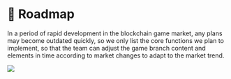 # 📍 Roadmap

In a period of rapid development in the blockchain game market, any plans may become outdated quickly, so we only list the core functions we plan to implement, so that the team can adjust the game branch content and elements in time according to market changes to adapt to the market trend.

![](\_book/IMG/Roadmap_pic20220517.jpg)
